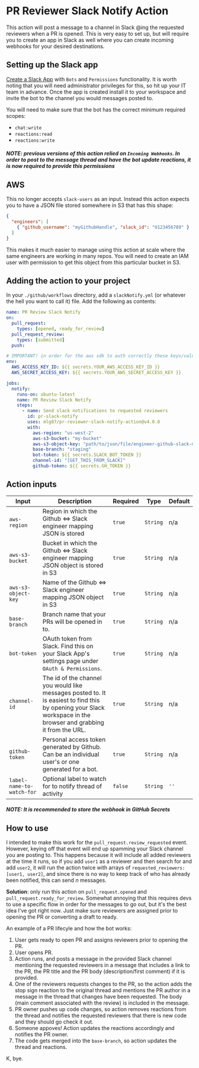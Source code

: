 # PR Reviewer Slack Notify Action

This action will post a message to a channel in Slack @ing the requested reviewers when a PR is opened. This is very easy to set up, but will require you to create an app in Slack as well where you can create incoming webhooks for your desired destinations.

## Setting up the Slack app

[Create a Slack App](https://api.slack.com/apps) with `Bots` and `Permissions` functionality. It is worth noting that you will need administrator privileges for this, so hit up your IT team in advance. Once the app is created install it to your workspace and invite the bot to the channel you would messages posted to.

You will need to make sure that the bot has the correct minimum required scopes:

- `chat:write`
- `reactions:read`
- `reactions:write`

##### NOTE: previous versions of this action relied on `Incoming Webhooks`. In order to post to the message thread and have the bot update reactions, it is now required to provide this permissions

## AWS

This no longer accepts `slack-users` as an input. Instead this action expects you to have a JSON file stored somewhere in S3 that has this shape:

```json
{
  "engineers": [
    { "github_username": "myGithubHandle", "slack_id": "U123456789" }
  ]
}
```

This makes it much easier to manage using this action at scale where the same engineers are working in many repos. You will need to create an IAM user with permission to get this object from this particular bucket in S3.

## Adding the action to your project

In your `./github/workflows` directory, add a `slackNotify.yml` (or whatever the hell you want to call it) file. Add the following as contents:

```yml
name: PR Review Slack Notify
on:
  pull_request:
    types: [opened, ready_for_review]
  pull_request_review:
    types: [submitted]
  push:

# IMPORTANT! in order for the aws sdk to auth correctly these keys/values need to be exposed here
env:
  AWS_ACCESS_KEY_ID: ${{ secrets.YOUR_AWS_ACCESS_KEY_ID }}
  AWS_SECRET_ACCESS_KEY: ${{ secrets.YOUR_AWS_SECRET_ACCESS_KEY }}

jobs:
  notify:
    runs-on: ubuntu-latest
    name: PR Review Slack Notify
    steps:
      - name: Send slack notifications to requested reviewers
        id: pr-slack-notify
        uses: mlg87/pr-reviewer-slack-notify-action@v4.0.8
        with:
          aws-region: "us-west-2"
          aws-s3-bucket: "my-bucket"
          aws-s3-object-key: "path/to/json/file/engineer-github-slack-mapping.json"
          base-branch: "staging"
          bot-token: ${{ secrets.SLACK_BOT_TOKEN }}
          channel-id: "[GET_THIS_FROM_SLACK]"
          github-token: ${{ secrets.GH_TOKEN }}
```

## Action inputs

| Input                     | Description                                                                                                                                                      | Required | Type     | Default |
| ------------------------- | ---------------------------------------------------------------------------------------------------------------------------------------------------------------- | -------- | -------- | ------- |
| `aws-region`              | Region in which the Github <=> Slack engineer mapping JSON is stored                                                                                             | `true`   | `String` | n/a     |
| `aws-s3-bucket`           | Bucket in which the Github <=> Slack engineer mapping JSON object is stored in S3                                                                                | `true`   | `String` | n/a     |
| `aws-s3-object-key`       | Name of the Github <=> Slack engineer mapping JSON object in S3                                                                                                  | `true`   | `String` | n/a     |
| `base-branch`             | Branch name that your PRs will be opened in to.                                                                                                                  | `true`   | `String` | n/a     |
| `bot-token`               | OAuth token from Slack. Find this on your Slack App's settings page under `OAuth & Permissions`.                                                                 | `true`   | `String` | n/a     |
| `channel-id`              | The id of the channel you would like messages posted to. It is easiest to find this by opening your Slack workspace in the browser and grabbing it from the URL. | `true`   | `String` | n/a     |
| `github-token`            | Personal access token generated by Github. Can be an individual user's or one generated for a bot.                                                               | `true`   | `String` | n/a     |
| `label-name-to-watch-for` | Optional label to watch for to notify thread of activity                                                                                                         | `false`  | `String` | `''`    |

##### NOTE: It is recommended to store the webhook in GitHub Secrets

## How to use

I intended to make this work for the `pull_request.review_requested` event. However, keying off that event will end up spamming your Slack channel you are posting to. This happens because it will include all added reviewers at the time it runs, so if you add `user1` as a reviewer and then search for and add `user2`, it will run the action twice with arrays of `requested_reviewers: [user1, user2]`, and since there is no way to keep track of who has already been notified, this can send _n_ messages.

**Solution**: only run this action on `pull_request.opened` and `pull_request.ready_for_review`. Somewhat annoying that this requires devs to use a specific flow in order for the messages to go out, but it's the best idea I've got right now. Just make sure reviewers are assigned prior to opening the PR or converting a draft to ready.

An example of a PR lifecyle and how the bot works:

1. User gets ready to open PR and assigns reviewers prior to opening the PR.
1. User opens PR.
1. Action runs, and posts a message in the provided Slack channel mentioning the requested reviewers in a message that includes a link to the PR, the PR title and the PR body (description/first comment) if it is provided.
1. One of the reviewers requests changes to the PR, so the action adds the stop sign reaction to the original thread and mentions the PR author in a message in the thread that changes have been requested. The body (main comment associated with the review) is included in the message.
1. PR owner pushes up code changes, so action removes reactions from the thread and notifies the requested reviewers that there is new code and they should go check it out.
1. Someone appoves! Action updates the reactions accordingly and notifies the PR owner.
1. The code gets merged into the `base-branch`, so action updates the thread and reactions.

K, bye.

